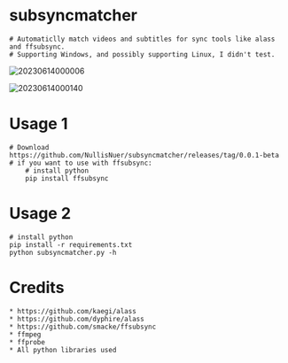 # subsyncmatcher
    # Automaticlly match videos and subtitles for sync tools like alass and ffsubsync.
    # Supporting Windows, and possibly supporting Linux, I didn't test.


![20230614000006](https://github.com/NullisNuer/subsyncmatcher/assets/135815308/58f2b517-11ca-49d7-9729-e9710144c619)

![20230614000140](https://github.com/NullisNuer/subsyncmatcher/assets/135815308/548a718b-493a-4b56-850d-d88d76d68a74)

  # Usage 1
    # Download https://github.com/NullisNuer/subsyncmatcher/releases/tag/0.0.1-beta
    # if you want to use with ffsubsync:
        # install python
        pip install ffsubsync
  # Usage 2
    # install python
    pip install -r requirements.txt
    python subsyncmatcher.py -h
  
  # Credits
    * https://github.com/kaegi/alass
    * https://github.com/dyphire/alass
    * https://github.com/smacke/ffsubsync
    * ffmpeg
    * ffprobe
    * All python libraries used
